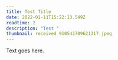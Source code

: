 ```yaml
---
title: Test Title
date: 2022-01-11T15:22:13.549Z
readtime: 2
description: "Test "
thumbnail: received_910542709621317.jpeg
---
```

Text goes here.